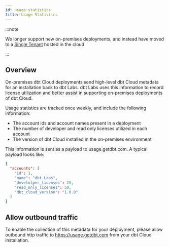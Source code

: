 ```yaml
---
id: usage-statistics
title: Usage Statistics
---
```


:::note

We longer support new on-premises deployments, and instead have moved to a [Single Tenant](single-tenant) <Term id="model" /> hosted in the cloud

:::

## Overview

On-premises dbt Cloud deployments send high-level dbt Cloud metadata
for an installation back to dbt Labs. dbt Labs uses this
information to record license utilization and better assist in supporting
on-premises deployments of dbt Cloud.

Usage statistics are tracked once weekly, and include the following information:
 - The account ids and account names present in a deployment
 - The number of developer and read only licenses utilized in each account
 - The version of dbt Cloud installed in the on-premises environment

This information is sent as a <Term id="json" /> payload to usage.getdbt.com. A typical
payload looks like:

```json
{
  "accounts": [
    "id": 1,
    "name": "dbt Labs",
    "develolper_licenses": 20,
    "read_only_licenses": 50,
    "dbt_cloud_version": "1.0.0"
  ]
}
```

## Allow outbound traffic

To enable the collection of this metadata for your deployment, please allow
outbound http traffic to https://usage.getdbt.com from your dbt Cloud installation.
